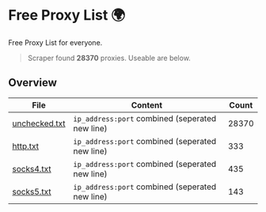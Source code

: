 
# Free Proxy List 🌍

Free Proxy List for everyone.
> Scraper found **28370** proxies. Useable are below.

## Overview

|File|Content|Count|
|----|-------|-----|
|[unchecked.txt](https://raw.githubusercontent.com/yemixzy/proxy-list/main/proxies/unchecked.txt)|`ip_address:port` combined (seperated new line)|28370|
|[http.txt](https://raw.githubusercontent.com/yemixzy/proxy-list/main/proxies/http.txt)|`ip_address:port` combined (seperated new line)|333|
|[socks4.txt](https://raw.githubusercontent.com/yemixzy/proxy-list/main/proxies/socks4.txt)|`ip_address:port` combined (seperated new line)|435|
|[socks5.txt](https://raw.githubusercontent.com/yemixzy/proxy-list/main/proxies/socks5.txt)|`ip_address:port` combined (seperated new line)|143|

